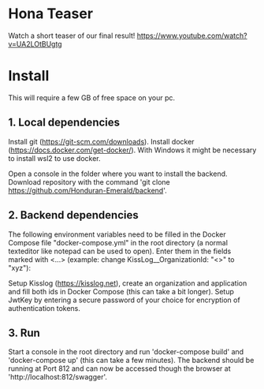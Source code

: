 # Hona Teaser

Watch a short teaser of our final result!
https://www.youtube.com/watch?v=UA2LOtBUgtg

# Install

This will require a few GB of free space on your pc.

## 1. Local dependencies

Install git (https://git-scm.com/downloads). 
Install docker (https://docs.docker.com/get-docker/).
With Windows it might be necessary to install wsl2 to use docker.

Open a console in the folder where you want to install the backend.
Download repository with the command 'git clone https://github.com/Honduran-Emerald/backend'.

## 2. Backend dependencies

The following environment variables need to be filled in the Docker Compose file "docker-compose.yml" in the root directory (a normal texteditor like notepad can be used to open).
Enter them in the fields marked with <...> (example: change KissLog__OrganizationId: "<>" to "xyz"):

Setup Kisslog (https://kisslog.net), create an organization and application and fill both ids in Docker Compose (this can take a bit longer).
Setup JwtKey by entering a secure password of your choice for encryption of authentication tokens.

## 3. Run

Start a console in the root directory and run 'docker-compose build' and 'docker-compose up' (this can take a few minutes).
The backend should be running at Port 812 and can now be accessed though the browser at 'http://localhost:812/swagger'.
